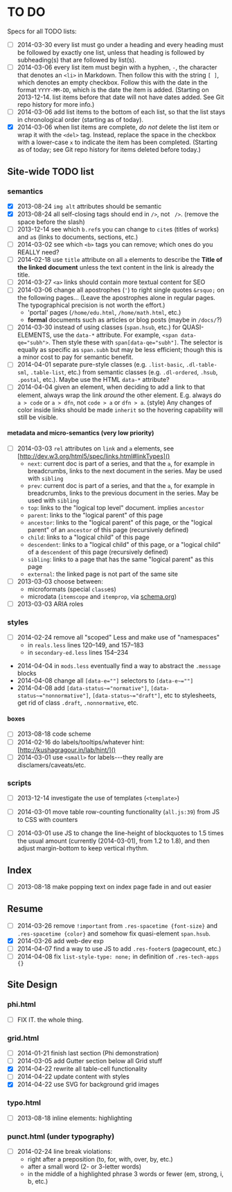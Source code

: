 # TO DO #

Specs for all TODO lists:

- [ ] 2014-03-30 every list must go under a heading and every heading must be followed by exactly one list, unless that heading is followed by subheading(s) that are followed by list(s).
- [ ] 2014-03-06 every list item must begin with a hyphen, `-`, the character that denotes an `<li>` in Markdown. Then follow this with the string ` [ ] `, which denotes an empty checkbox. Follow this with the date in the format `YYYY-MM-DD`, which is the date the item is added. (Starting on 2013-12-14. list items before that date will not have dates added. See Git repo history for more info.)
- [ ] 2014-03-06 add list items to the bottom of each list, so that the list stays in chronological order (starting as of today).
- [x] 2014-03-06 when list items are complete, *do not* delete the list item or wrap it with the `<del>` tag. Instead, replace the space in the checkbox with a lower-case `x` to indicate the item has been completed. (Starting as of today; see Git repo history for items deleted before today.)

## Site-wide TODO list ##

### semantics ###
- [x] 2013-08-24 `img alt` attributes should be semantic
- [x] 2013-08-24 all self-closing tags should end in `/>`, not ` />`. (remove the space before the slash)
- [ ] 2013-12-14 see which `b.ref`s you can change to `cite`s (titles of works) and `a`s (links to documents, sections, etc.)
- [ ] 2014-03-02 see which `<b>` tags you can remove; which ones do you REALLY need?
- [ ] 2014-02-18 use `title` attribute on all `a` elements to describe the **Title of the linked document** unless the text content in the link is already the title.
- [ ] 2014-03-27 `<a>` links should contain more textual content for SEO
- [ ] 2014-03-06 change all apostrophes (`'`) to right single quotes `&rsquo;` on the following pages... (Leave the apostrophes alone in regular pages. The typographical precision is not worth the effort.)
	- 'portal' pages (`/home/edu.html`, `/home/math.html`, etc.)
	- **formal** documents such as articles or blog posts (maybe in `/docs/`?)
- [ ] 2014-03-30 instead of using classes (`span.hsub`, etc.) for QUASI-ELEMENTS, use the `data-*` attribute. For example, `<span data-qe="subh">`. Then style these with `span[data-qe="subh"]`. The selector is equally as specific as `span.subh` but may be less efficient; though this is a minor cost to pay for semantic benefit.
- [ ] 2014-04-01 separate pure-style classes (e.g. `.list-basic`, `.dl-table-sml`, `.table-list`, etc.) from semantic classes (e.g. `.dl-ordered`, `.hsub`, `.postal`, etc.). Maybe use the HTML `data-*` attribute?
- [ ] 2014-04-04 given an element, when deciding to add a link to that element, always wrap the link *around* the other element. E.g. always do `a > code` or `a > dfn`, not `code > a` or `dfn > a`. (style) Any changes of color inside links should be made `inherit` so the hovering capability will still be visible.

#### metadata and micro-semantics (very low priority) ####
- [ ] 2014-03-03 `rel` attributes on `link` and `a` elements, see [http://dev.w3.org/html5/spec/links.html#linkTypes]()
	- `next`: current doc is part of a series, and that the `a`, for example in breadcrumbs, links to the next document in the series. May be used with `sibling`
	- `prev`: current doc is part of a series, and that the `a`, for example in breadcrumbs, links to the previous document in the series. May be used with `sibling`
	- `top`: links to the "logical top level" document. implies `ancestor`
	- `parent`: links to the "logical parent" of this page
	- `ancestor`: links to the "logical parent" of this page, or the "logical parent" of an `ancestor` of this page (recursively defined)
	- `child`: links to a "logical child" of this page
	- `descendent`: links to a "logical child" of this page, or a "logical child" of a `descendent` of this page (recursively defined)
	- `sibling`: links to a page that has the same "logical parent" as this page
	- `external`: the linked page is not part of the same site
- [ ] 2013-03-03 choose between:
	- microformats (special `class`es)
	- microdata (`itemscope` and `itemprop`, via [schema.org]())
- [ ] 2013-03-03 ARIA roles

### styles ###
- [ ] 2014-02-24 remove all "scoped" Less and make use of "namespaces"
	- in `reals.less` lines 120–149, and 157–183
	- in `secondary-ed.less` lines 154–234
- 2014-04-04 in `mods.less` eventually find a way to abstract the `.message` blocks
- 2014-04-08 change all `[data-e=""]` selectors to `[data-e~=""]`
- 2014-04-08 add `[data-status~="normative"]`, `[data-status~="nonnormative"]`, `[data-status~="draft"]`, etc to stylesheets, get rid of class `.draft`, `.nonnormative`, etc.

#### boxes ####
- [ ] 2013-08-18 code scheme
- [ ] 2014-02-16 do labels/tooltips/whatever hint: [http://kushagragour.in/lab/hint/]()
- [ ] 2014-03-01 use `<small>` for labels---they really are disclamers/caveats/etc.

### scripts ###
- [ ] 2013-12-14 investigate the use of templates (`<template>`)
- [ ] 2014-03-01 move table row-counting functionality (`all.js:39`) from JS to CSS with counters
- [ ] 2014-03-01 use JS to change the line-height of blockquotes to 1.5 times the usual amount (currently (2014-03-01), from 1.2 to 1.8), and then adjust margin-bottom to keep vertical rhythm.


## Index ##
- [ ] 2013-08-18 make popping text on index page fade in and out easier

## Resume ##
- [ ] 2014-03-26 remove `!important` from `.res-spacetime {font-size}` and `.res-spacetime {color}` and somehow fix quasi-element `span.hsub`.
- [x] 2014-03-26 add web-dev exp
- [ ] 2014-04-07 find a way to use JS to add `.res-footer`s (pagecount, etc.)
- [ ] 2014-04-08 fix `list-style-type: none;` in definition of `.res-tech-apps {}`

## Site Design ##

### phi.html ###
- [ ] FIX IT. the whole thing.

### grid.html ###
- [ ] 2014-01-21 finish last section (Phi demonstration)
- [ ] 2014-03-05 add Gutter section below all Grid stuff
- [x] 2014-04-22 rewrite all table-cell functionality
- [ ] 2014-04-22 update content with styles
- [x] 2014-04-22 use SVG for background grid images

### typo.html ###
- [ ] 2013-08-18 inline elements: highlighting

### punct.html (under typography) ###
- [ ] 2014-02-24 line break violations:
	- right after a preposition (to, for, with, over, by, etc.)
	- after a small word (2- or 3-letter words)
	- in the middle of a highlighted phrase 3 words or fewer (em, strong, i, b, etc.)
